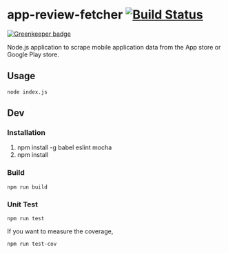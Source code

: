 # app-review-fetcher [![Build Status](https://travis-ci.org/monmaru/app-review-fetcher.svg?branch=master)](https://travis-ci.org/monmaru/app-review-fetcher)

[![Greenkeeper badge](https://badges.greenkeeper.io/monmaru/app-review-fetcher.svg)](https://greenkeeper.io/)

Node.js application to scrape mobile application data from the App store or Google Play store.

## Usage
```
node index.js
```

## Dev

### Installation
1. npm install -g babel eslint mocha  
2. npm install 

### Build
```
npm run build
```

### Unit Test
```
npm run test
```
If you want to measure the coverage,  
```
npm run test-cov
```

